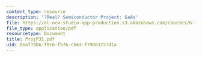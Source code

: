 ```yaml
---
content_type: resource
description: '?Real? Semiconductor Project: GaAs'
file: https://ol-ocw-studio-app-production.s3.amazonaws.com/courses/6-730-physics-for-solid-state-applications-spring-2003/0eaf19b6f8c6f576cb63f79083727d1a_ProjP31.pdf
file_type: application/pdf
resourcetype: Document
title: ProjP31.pdf
uid: 0eaf19b6-f8c6-f576-cb63-f79083727d1a
---
```

